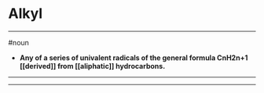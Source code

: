 # Alkyl
---
#noun
- **Any of a series of univalent radicals of the general formula CnH2n+1 [[derived]] from [[aliphatic]] hydrocarbons.**
---
---
